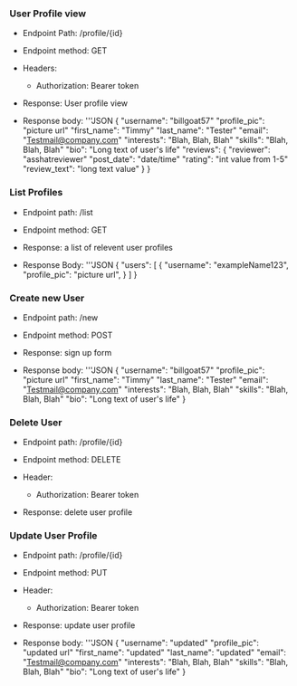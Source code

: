 ### User Profile view

- Endpoint Path: /profile/{id}
- Endpoint method: GET

- Headers:

  - Authorization: Bearer token

- Response: User profile view
- Response body:
  '''JSON
  {
  "username": "billgoat57"
  "profile_pic": "picture url"
  "first_name": "Timmy"
  "last_name": "Tester"
  "email": "Testmail@company.com"
  "interests": "Blah, Blah, Blah"
  "skills": "Blah, Blah, Blah"
  "bio": "Long text of user's life"
  "reviews": {
  "reviewer": "asshatreviewer"
  "post_date": "date/time"
  "rating": "int value from 1-5"
  "review_text": "long text value"
  }
  }

### List Profiles

- Endpoint path: /list
- Endpoint method: GET

- Response: a list of relevent user profiles
- Response Body:
  '''JSON
  {
  "users": [
  {
  "username": "exampleName123",
  "profile_pic": "picture url",
  }
  ]
  }

### Create new User

- Endpoint path: /new
- Endpoint method: POST

- Response: sign up form
- Response body:
  '''JSON
  {
  "username": "billgoat57"
  "profile_pic": "picture url"
  "first_name": "Timmy"
  "last_name": "Tester"
  "email": "Testmail@company.com"
  "interests": "Blah, Blah, Blah"
  "skills": "Blah, Blah, Blah"
  "bio": "Long text of user's life"
  }

### Delete User

- Endpoint path: /profile/{id}
- Endpoint method: DELETE

- Header:

  - Authorization: Bearer token

- Response: delete user profile

### Update User Profile

- Endpoint path: /profile/{id}
- Endpoint method: PUT

- Header:

  - Authorization: Bearer token

- Response: update user profile
- Response body:
  '''JSON
  {
  "username": "updated"
  "profile_pic": "updated url"
  "first_name": "updated"
  "last_name": "updated"
  "email": "Testmail@company.com"
  "interests": "Blah, Blah, Blah"
  "skills": "Blah, Blah, Blah"
  "bio": "Long text of user's life"
  }
